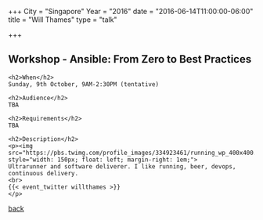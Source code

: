 +++
City = "Singapore"
Year = "2016"
date = "2016-06-14T11:00:00-06:00"
title = "Will Thames"
type = "talk"

+++

<div class="span-15">
  <div class="span-15 last">
    <h2>Workshop - Ansible: From Zero to Best Practices</h2>

    <h2>When</h2>
    Sunday, 9th October, 9AM-2:30PM (tentative)

    <h2>Audience</h2>
    TBA

    <h2>Requirements</h2>
    TBA

    <h2>Description</h2>
    <p><img src="https://pbs.twimg.com/profile_images/334923461/running_wp_400x400.jpg" style="width: 150px; float: left; margin-right: 1em;">
    Ultrarunner and software deliverer. I like running, beer, devops, continuous delivery.
    <br>
    {{< event_twitter willthames >}}
    </p>
  </div>
  <a href="/events/2016-singapore/proposals/">back</a>
</div>
